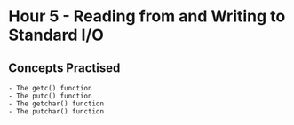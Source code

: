 # Hour 5 - Reading from and Writing to Standard I/O


## Concepts Practised 

    - The getc() function
    - The putc() function
    - The getchar() function
    - The putchar() function